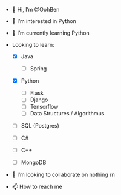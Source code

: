 - 👋 Hi, I’m @OohBen
- 👀 I’m interested in Python
- 🌱 I’m currently learning Python
- Looking to learn:

    - [x] Java
      - [ ] Spring
    
    - [X] Python
      - [ ] Flask
      - [ ] Django
      - [ ] Tensorflow
      - [ ] Data Structures / Algorithmus  
      
    - [ ] SQL (Postgres)
    
    - [ ] C#
    
    - [ ] C++
              
    - [ ] MongoDB
  
- 💞️ I’m looking to collaborate on nothing rn
- 📫 How to reach me

<!---
OohBen/OohBen is a ✨ special ✨ repository because its `README.md` (this file) appears on your GitHub profile.
You can click the Preview link to take a look at your changes.
--->
